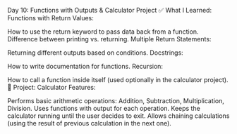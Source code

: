 Day 10: Functions with Outputs & Calculator Project
✅ What I Learned:
Functions with Return Values:

How to use the return keyword to pass data back from a function.
Difference between printing vs. returning.
Multiple Return Statements:

Returning different outputs based on conditions.
Docstrings:

How to write documentation for functions.
Recursion:

How to call a function inside itself (used optionally in the calculator project).
🎯 Project: Calculator
Features:

Performs basic arithmetic operations: Addition, Subtraction, Multiplication, Division.
Uses functions with output for each operation.
Keeps the calculator running until the user decides to exit.
Allows chaining calculations (using the result of previous calculation in the next one).
